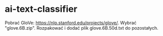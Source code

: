 # ai-text-classifier

Pobrać GloVe: https://nlp.stanford.edu/projects/glove/. Wybrać "glove.6B.zip". Rozpakować i dodać plik glove.6B.50d.txt do pozostałych.

